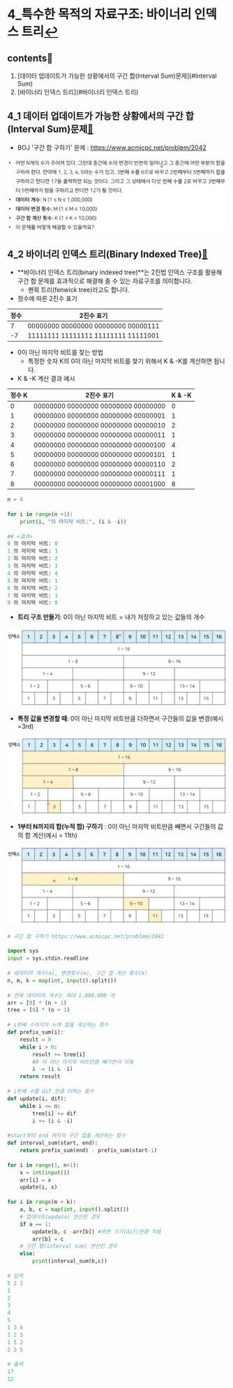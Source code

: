 # 4_특수한 목적의 자료구조: 바이너리 인덱스 트리[↩](../dongbinna_algorithm)

## contents📑<a id="contents"></a>

1. [데이터 업데이트가 가능한 상황에서의 구간 합(Interval Sum)문제](#Interval Sum)
2. [바이너리 인덱스 트리](#바이너리 인덱스 트리)
## 4_1 데이터 업데이트가 가능한 상황에서의 구간 합(Interval Sum)문제[📑](#contents)<a id="Interval Sum"></a>

* BOJ '구간 합 구하기' 문제 : https://www.acmicpc.net/problem/2042

![](./image/4_1.png)

## 4_2 바이너리 인덱스 트리(Binary Indexed Tree)[📑](#content)<a id="바이너리 인덱스 트리"></a>

* **바이너리 인덱스 트리(binary indexed tree)**는 2진법 인덱스 구조를 활용해 구간 합 문제를 효과적으로 해결해 줄 수 있는 자료구조를 의미합니다.
  * 펜윅 트리(fenwick tree)라고도 합니다.
* 정수에 따른 2진수 표기

| 정수 | 2진수 표기                          |
| ---- | ----------------------------------- |
| 7    | 00000000 00000000 00000000 00000111 |
| -7   | 11111111 11111111 11111111 11111001 |

* 0이 아닌 마지막 비트를 찾는 방법
  * 특정한 숫자 K의 0이 아닌 마지막 비트를 찾기 위해서 K & -K를 계산하면 됩니다.
* K & -K 계산 결과 예시

| 정수 K | 2진수 표기                          | K & -K |
| ------ | ----------------------------------- | ------ |
| 0      | 00000000 00000000 00000000 00000000 | 0      |
| 1      | 00000000 00000000 00000000 00000001 | 1      |
| 2      | 00000000 00000000 00000000 00000010 | 2      |
| 3      | 00000000 00000000 00000000 00000011 | 1      |
| 4      | 00000000 00000000 00000000 00000100 | 4      |
| 5      | 00000000 00000000 00000000 00000101 | 1      |
| 6      | 00000000 00000000 00000000 00000110 | 2      |
| 7      | 00000000 00000000 00000000 00000111 | 1      |
| 8      | 00000000 00000000 00000000 00001000 | 8      |

```python
n = 8

for i in range(n +1):
    print(i, "의 마지막 비트:", (i & -i))

## <결과>
0 의 마지막 비트: 0
1 의 마지막 비트: 1
2 의 마지막 비트: 2
3 의 마지막 비트: 1
4 의 마지막 비트: 4
5 의 마지막 비트: 1
6 의 마지막 비트: 2
7 의 마지막 비트: 1
8 의 마지막 비트: 8
```

* **트리 구조 만들기**: 0이 아닌 마지막 비트 = 내가 저장하고 있는 값들의 개수

![](./image/4_3.png)

* **특정 값을 변경할 때**: 0이 아닌 마지막 비트만큼 더하면서 구간들의 값을 변경(예시=3rd)

![](./image/4_2.png)

* **1부터 N까지의 합(누적 합) 구하기** : 0이 아닌 마지막 비트만큼 빼면서 구간들의 값의 합 계산(예시 = 11th)

![](./image/4_4.png)

```python
# 구간 합 구하기 https://www.acmicpc.net/problem/2042

import sys
input = sys.stdin.readline

# 데이터의 개수(n), 변경횟수(m), 구간 합 계산 횟수(k)
n, m, k = map(int, input().split())

# 전체 데이터의 개수는 최대 1,000,000 개
arr = [0] * (n + 1)
tree = [0] * (n + 1)

# i번째 수까지의 누적 합을 계산하는 함수
def prefix_sum(i):
    result = 0
    while i > 0:
        result += tree[i]
        #0 이 아닌 마지막 비트만큼 빼가면서 이동
        i -= (i & -i)
    return result

# i번째 수를 dif 만큼 더하는 함수
def update(i, dif):
    while i <= n:
        tree[i] += dif
        i += (i & -i)

#start부터 end 까지의 구간 합을 계산하는 함수
def interval_sum(start, end):
    return prefix_sum(end) - prefix_sum(start-1)

for i in range(1, n+1):
    x = int(input())
    arr[i] = x
    update(i, x)

for i in range(m + k):
    a, b, c = map(int, input().split())
    # 업데이트(updata) 연산인 경우
    if a == 1:
        update(b, c -arr[b]) #바뀐 크기(dif)만큼 적용
        arr[b] = c
    # 구간 합(interval sum) 연산인 경우
    else:
        print(interval_sum(b,c))
        
# 입력
5 2 2
1
2
3
4
5
1 3 6
2 2 5
1 5 2
2 3 5

# 출력
17
12
```

